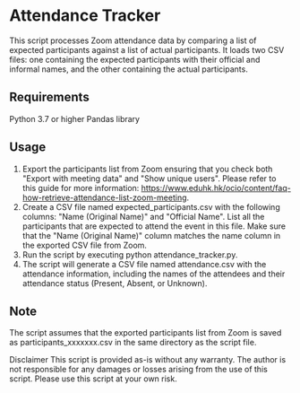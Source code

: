 # Attendance Tracker
This script processes Zoom attendance data by comparing a list of expected participants against a list of actual participants. It loads two CSV files: one containing the expected participants with their official and informal names, and the other containing the actual participants.

## Requirements
Python 3.7 or higher
Pandas library

## Usage
1. Export the participants list from Zoom ensuring that you check both "Export with meeting data" and "Show unique users". Please refer to this guide for more information: https://www.eduhk.hk/ocio/content/faq-how-retrieve-attendance-list-zoom-meeting.
2. Create a CSV file named expected_participants.csv with the following columns: "Name (Original Name)" and "Official Name". List all the participants that are expected to attend the event in this file. Make sure that the "Name (Original Name)" column matches the name column in the exported CSV file from Zoom.
3. Run the script by executing python attendance_tracker.py.
4. The script will generate a CSV file named attendance.csv with the attendance information, including the names of the attendees and their attendance status (Present, Absent, or Unknown).

## Note
The script assumes that the exported participants list from Zoom is saved as participants_xxxxxxx.csv in the same directory as the script file.

Disclaimer
This script is provided as-is without any warranty. The author is not responsible for any damages or losses arising from the use of this script. Please use this script at your own risk.
